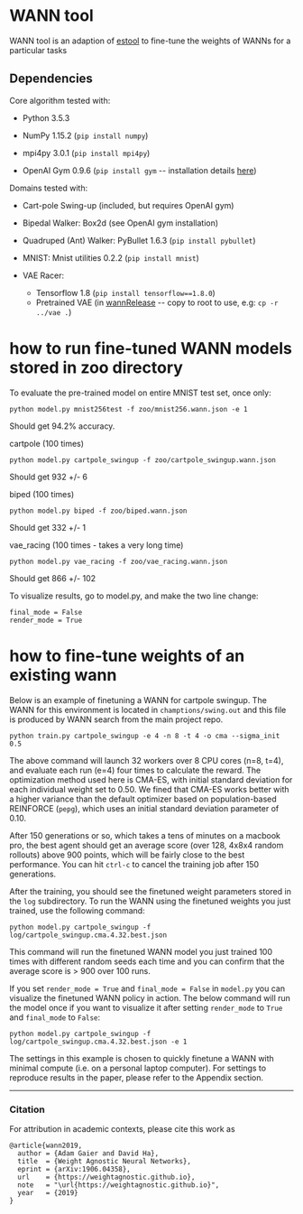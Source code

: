 # WANN tool

WANN tool is an adaption of [estool](https://github.com/hardmaru/estool) to fine-tune the weights of WANNs for a particular tasks

## Dependencies

Core algorithm tested with:

- Python 3.5.3

- NumPy 1.15.2 (`pip install numpy`)

- mpi4py 3.0.1 (`pip install mpi4py`)

- OpenAI Gym 0.9.6 (`pip install gym` -- installation details [here](https://github.com/openai/gym))


Domains tested with:

- Cart-pole Swing-up (included, but requires OpenAI gym)

- Bipedal Walker: Box2d (see OpenAI gym installation)

- Quadruped (Ant) Walker: PyBullet 1.6.3 (`pip install pybullet`)

- MNIST: Mnist utilities 0.2.2 (`pip install mnist`)

- VAE Racer: 
    - Tensorflow 1.8 (`pip install tensorflow==1.8.0`)
    - Pretrained VAE (in [wannRelease](../) -- copy to root to use, e.g: `cp -r ../vae .`)


# how to run fine-tuned WANN models stored in zoo directory

To evaluate the pre-trained model on entire MNIST test set, once only:

`python model.py mnist256test -f zoo/mnist256.wann.json -e 1`

Should get 94.2% accuracy.

cartpole (100 times)

`python model.py cartpole_swingup -f zoo/cartpole_swingup.wann.json`

Should get 932 +/- 6

biped  (100 times)

`python model.py biped -f zoo/biped.wann.json`

Should get 332 +/- 1

vae_racing  (100 times - takes a very long time)

`python model.py vae_racing -f zoo/vae_racing.wann.json`

Should get 866 +/- 102

To visualize results, go to model.py, and make the two line change:

```
final_mode = False
render_mode = True
```

# how to fine-tune weights of an existing wann

Below is an example of finetuning a WANN for cartpole swingup. The WANN for this environment is located in `champtions/swing.out` and this file is produced by WANN search from the main project repo.

`python train.py cartpole_swingup -e 4 -n 8 -t 4 -o cma --sigma_init 0.5`

The above command will launch 32 workers over 8 CPU cores (n=8, t=4), and evaluate each run (e=4) four times to calculate the reward. The optimization method used here is CMA-ES, with initial standard deviation for each individual weight set to 0.50. We fined that CMA-ES works better with a higher variance than the default optimizer based on population-based REINFORCE (`pepg`), which uses an initial standard deviation parameter of 0.10.

After 150 generations or so, which takes a tens of minutes on a macbook pro, the best agent should get an average score (over 128, 4x8x4 random rollouts) above 900 points, which will be fairly close to the best performance. You can hit `ctrl-c` to cancel the training job after 150 generations.

After the training, you should see the finetuned weight parameters stored in the `log` subdirectory. To run the WANN using the finetuned weights you just trained, use the following command:

`python model.py cartpole_swingup -f log/cartpole_swingup.cma.4.32.best.json`

This command will run the finetuned WANN model you just trained 100 times with different random seeds each time and you can confirm that the average score is > 900 over 100 runs.

If you set `render_mode = True` and `final_mode = False` in `model.py` you can visualize the finetuned WANN policy in action. The below command will run the model once if you want to visualize it after setting `render_mode` to `True` and `final_mode` to `False`:

`python model.py cartpole_swingup -f log/cartpole_swingup.cma.4.32.best.json -e 1`

The settings in this example is chosen to quickly finetune a WANN with minimal compute (i.e. on a personal laptop computer). For settings to reproduce results in the paper, please refer to the Appendix section.

---

### Citation
For attribution in academic contexts, please cite this work as

```
@article{wann2019,
  author = {Adam Gaier and David Ha},  
  title  = {Weight Agnostic Neural Networks},  
  eprint = {arXiv:1906.04358},  
  url    = {https://weightagnostic.github.io},  
  note   = "\url{https://weightagnostic.github.io}",  
  year   = {2019}  
}
